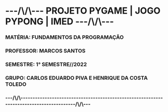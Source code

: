 <h1> ---/\/\--- PROJETO PYGAME | JOGO PYPONG | IMED ---/\/\--- </h1>
<h3> MATÉRIA: FUNDAMENTOS DA PROGRAMAÇÃO </h3>
<h3> PROFESSOR: MARCOS SANTOS </h3>
<h3> SEMESTRE: 1° SEMESTRE//2022 </h3>
<h3> GRUPO: CARLOS EDUARDO PIVA E HENRIQUE DA COSTA TOLEDO </h3>
<h3> ---/\/\----------------------------------------------------------------------------------------/\/\--- </h3>
